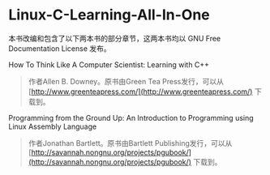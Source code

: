 # Linux-C-Learning-All-In-One

本书改编和包含了以下两本书的部分章节，这两本书均以 GNU Free Documentation License 发布。

How To Think Like A Computer Scientist: Learning with C++

> 作者Allen B. Downey。原书由Green Tea Press发行，可以从 [http://www.greenteapress.com/](http://www.greenteapress.com/) 下载到。

Programming from the Ground Up: An Introduction to Programming using Linux Assembly Language

> 作者Jonathan Bartlett。原书由Bartlett Publishing发行，可以从 [http://savannah.nongnu.org/projects/pgubook/](http://savannah.nongnu.org/projects/pgubook/) 下载到。

